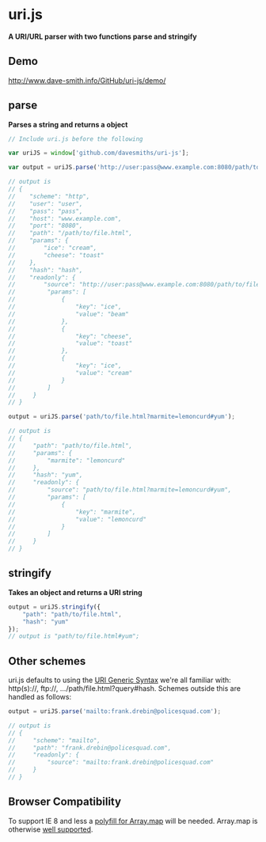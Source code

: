 uri.js
===
__A URI/URL parser with two functions parse and stringify__

Demo
---
http://www.dave-smith.info/GitHub/uri-js/demo/

parse
---

__Parses a string and returns a object__

``` js
// Include uri.js before the following

var uriJS = window['github.com/davesmiths/uri-js'];

var output = uriJS.parse('http://user:pass@www.example.com:8080/path/to/file.html?ice=beam&cheese=toast&ice=cream#hash');

// output is
// {
//    "scheme": "http",
//    "user": "user",
//    "pass": "pass",
//    "host": "www.example.com",
//    "port": "8080",
//    "path": "/path/to/file.html",
//    "params": {
//        "ice": "cream",
//        "cheese": "toast"
//    },
//    "hash": "hash",
//    "readonly": {
//        "source": "http://user:pass@www.example.com:8080/path/to/file.html?ice=beam&cheese=toast&ice=cream#hash",
//         "params": [
//             {
//                 "key": "ice",
//                 "value": "beam"
//             },
//             {
//                 "key": "cheese",
//                 "value": "toast"
//             },
//             {
//                 "key": "ice",
//                 "value": "cream"
//             }
//         ]
//     }
// }

output = uriJS.parse('path/to/file.html?marmite=lemoncurd#yum');

// output is
// {
//     "path": "path/to/file.html",
//     "params": {
//         "marmite": "lemoncurd"
//     },
//     "hash": "yum",
//     "readonly": {
//         "source": "path/to/file.html?marmite=lemoncurd#yum",
//         "params": [
//             {
//                 "key": "marmite",
//                 "value": "lemoncurd"
//             }
//         ]
//     }
// }

```

stringify
---
__Takes an object and returns a URI string__

``` js
output = uriJS.stringify({
    "path": "path/to/file.html",
    "hash": "yum"
});
// output is "path/to/file.html#yum";
```

Other schemes
---

uri.js defaults to using the [URI Generic Syntax](http://en.wikipedia.org/wiki/URI_scheme#Generic_syntax) we're all familiar with: http(s)://, ftp://, .../path/file.html?query#hash. Schemes outside this are handled as follows:

``` js
output = uriJS.parse('mailto:frank.drebin@policesquad.com');

// output is
// {
//     "scheme": "mailto",
//     "path": "frank.drebin@policesquad.com",
//     "readonly": {
//         "source": "mailto:frank.drebin@policesquad.com"
//     }
// }
```

Browser Compatibility
---
To support IE 8 and less a [polyfill for Array.map](https://developer.mozilla.org/en-US/docs/Web/JavaScript/Reference/Global_Objects/Array/map#Polyfill) will be needed. Array.map is otherwise [well supported](http://kangax.github.io/compat-table/es5/#Array.prototype.map).
